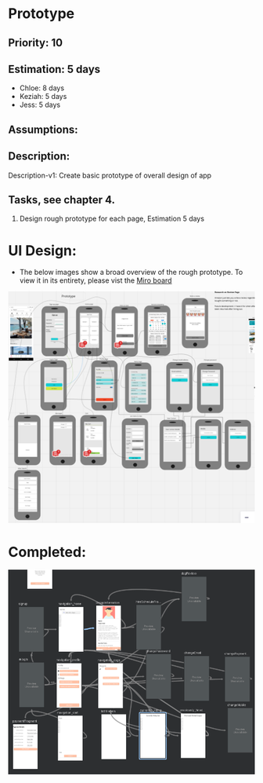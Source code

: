 
# Prototype

## Priority: 10 

## Estimation: 5 days

* Chloe: 8 days 
* Keziah: 5 days
* Jess: 5 days

## Assumptions:

## Description: 

Description-v1: Create basic prototype of overall design of app

## Tasks, see chapter 4.

1. Design rough prototype for each page, Estimation 5 days


# UI Design:
* The below images show a broad overview of the rough prototype. To view it in its entirety, please vist the [Miro board](https://miro.com/app/board/uXjVMvIweeY=/?share_link_id=843874031396)

![image](/images/prototype.png) 

# Completed:

![image](/images/Finished%20prototype.png) 

